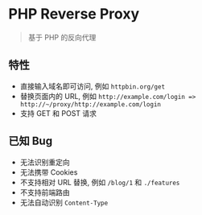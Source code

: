 # PHP Reverse Proxy

> 基于 PHP 的反向代理

## 特性

- 直接输入域名即可访问, 例如 `httpbin.org/get`
- 替换页面内的 URL, 例如 `http://example.com/login => http://~/proxy/http://example.com/login`
- 支持 GET 和 POST 请求

## 已知 Bug

- 无法识别重定向
- 无法携带 Cookies
- 不支持相对 URL 替换, 例如 `/blog/1` 和 `./features`
- 不支持前端路由
- 无法自动识别 `Content-Type`

